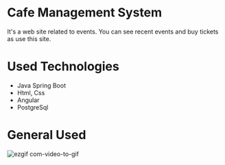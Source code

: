 # Cafe Management System
It's a web site related to events. You can see recent events and buy tickets as use this site. 

# Used Technologies
- Java Spring Boot
- Html, Css
- Angular
- PostgreSql

# General Used 
![ezgif com-video-to-gif](https://github.com/fatihfurkanusta/CafeManagementSystem/assets/121195398/938d87bc-f4eb-4c3e-830c-ed899f1c0a04)
